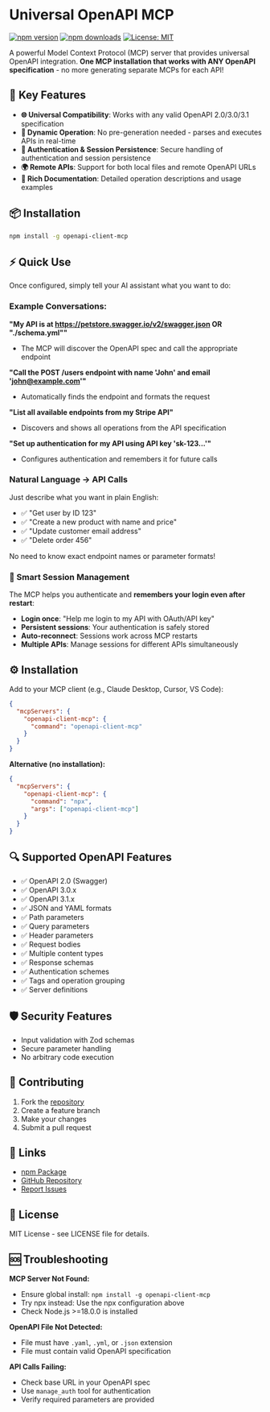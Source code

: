 # Universal OpenAPI MCP

[![npm version](https://badge.fury.io/js/openapi-client-mcp.svg)](https://badge.fury.io/js/openapi-client-mcp)
[![npm downloads](https://img.shields.io/npm/dm/openapi-client-mcp.svg)](https://www.npmjs.com/package/openapi-client-mcp)
[![License: MIT](https://img.shields.io/badge/License-MIT-yellow.svg)](https://opensource.org/licenses/MIT)

A powerful Model Context Protocol (MCP) server that provides universal OpenAPI integration. **One MCP installation that works with ANY OpenAPI specification** - no more generating separate MCPs for each API!

## 🚀 Key Features

- **🌐 Universal Compatibility**: Works with any valid OpenAPI 2.0/3.0/3.1 specification
- **🔧 Dynamic Operation**: No pre-generation needed - parses and executes APIs in real-time
- **🔐 Authentication & Session Persistence**: Secure handling of authentication and session persistence
- **🌍 Remote APIs**: Support for both local files and remote OpenAPI URLs
- **📖 Rich Documentation**: Detailed operation descriptions and usage examples

## 📦 Installation

```bash
npm install -g openapi-client-mcp
```

## ⚡ Quick Use

Once configured, simply tell your AI assistant what you want to do:

### Example Conversations:

**"My API is at https://petstore.swagger.io/v2/swagger.json OR "./schema.yml""** 
- The MCP will discover the OpenAPI spec and call the appropriate endpoint

**"Call the POST /users endpoint with name 'John' and email 'john@example.com'"**
- Automatically finds the endpoint and formats the request

**"List all available endpoints from my Stripe API"**
- Discovers and shows all operations from the API specification

**"Set up authentication for my API using API key 'sk-123...'"**
- Configures authentication and remembers it for future calls

### Natural Language → API Calls
Just describe what you want in plain English:
- ✅ "Get user by ID 123"
- ✅ "Create a new product with name and price"
- ✅ "Update customer email address"
- ✅ "Delete order 456"

No need to know exact endpoint names or parameter formats!

### 🔐 Smart Session Management
The MCP helps you authenticate and **remembers your login even after restart**:
- **Login once**: "Help me login to my API with OAuth/API key"
- **Persistent sessions**: Your authentication is safely stored
- **Auto-reconnect**: Sessions work across MCP restarts
- **Multiple APIs**: Manage sessions for different APIs simultaneously

## ⚙️ Installation

Add to your MCP client (e.g., Claude Desktop, Cursor, VS Code):

```json
{
  "mcpServers": {
    "openapi-client-mcp": {
      "command": "openapi-client-mcp"
    }
  }
}
```

**Alternative (no installation):**
```json
{
  "mcpServers": {
    "openapi-client-mcp": {
      "command": "npx",
      "args": ["openapi-client-mcp"]
    }
  }
}
```


## 🔍 Supported OpenAPI Features

- ✅ OpenAPI 2.0 (Swagger)
- ✅ OpenAPI 3.0.x
- ✅ OpenAPI 3.1.x
- ✅ JSON and YAML formats
- ✅ Path parameters
- ✅ Query parameters
- ✅ Header parameters
- ✅ Request bodies
- ✅ Multiple content types
- ✅ Response schemas
- ✅ Authentication schemes
- ✅ Tags and operation grouping
- ✅ Server definitions

## 🛡️ Security Features

- Input validation with Zod schemas
- Secure parameter handling
- No arbitrary code execution

## 🤝 Contributing

1. Fork the [repository](https://github.com/abdulrahmanmousa/openapi-client-mcp)
2. Create a feature branch
3. Make your changes
4. Submit a pull request

## 🔗 Links

- [npm Package](https://www.npmjs.com/package/openapi-client-mcp)
- [GitHub Repository](https://github.com/abdulrahmanmousa/openapi-client-mcp)
- [Report Issues](https://github.com/abdulrahmanmousa/openapi-client-mcp/issues)

## 📄 License

MIT License - see LICENSE file for details.

## 🆘 Troubleshooting

**MCP Server Not Found:**
- Ensure global install: `npm install -g openapi-client-mcp`
- Try npx instead: Use the npx configuration above
- Check Node.js >=18.0.0 is installed

**OpenAPI File Not Detected:**
- File must have `.yaml`, `.yml`, or `.json` extension
- File must contain valid OpenAPI specification

**API Calls Failing:**
- Check base URL in your OpenAPI spec
- Use `manage_auth` tool for authentication
- Verify required parameters are provided
